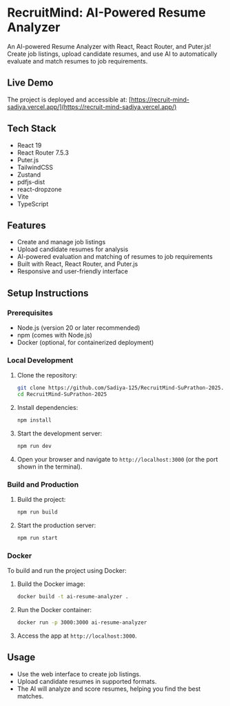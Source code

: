 # RecruitMind: AI-Powered Resume Analyzer

An AI-powered Resume Analyzer with React, React Router, and Puter.js! Create job listings, upload candidate resumes, and use AI to automatically evaluate and match resumes to job requirements.

## Live Demo

The project is deployed and accessible at: [https://recruit-mind-sadiya.vercel.app/](https://recruit-mind-sadiya.vercel.app/)

## Tech Stack

- React 19
- React Router 7.5.3
- Puter.js
- TailwindCSS
- Zustand
- pdfjs-dist
- react-dropzone
- Vite
- TypeScript

## Features

- Create and manage job listings
- Upload candidate resumes for analysis
- AI-powered evaluation and matching of resumes to job requirements
- Built with React, React Router, and Puter.js
- Responsive and user-friendly interface

## Setup Instructions

### Prerequisites

- Node.js (version 20 or later recommended)
- npm (comes with Node.js)
- Docker (optional, for containerized deployment)

### Local Development

1. Clone the repository:

   ```bash
   git clone https://github.com/Sadiya-125/RecruitMind-SuPrathon-2025.git
   cd RecruitMind-SuPrathon-2025
   ```

2. Install dependencies:

   ```bash
   npm install
   ```

3. Start the development server:

   ```bash
   npm run dev
   ```

4. Open your browser and navigate to `http://localhost:3000` (or the port shown in the terminal).

### Build and Production

1. Build the project:

   ```bash
   npm run build
   ```

2. Start the production server:

   ```bash
   npm run start
   ```

### Docker

To build and run the project using Docker:

1. Build the Docker image:

   ```bash
   docker build -t ai-resume-analyzer .
   ```

2. Run the Docker container:

   ```bash
   docker run -p 3000:3000 ai-resume-analyzer
   ```

3. Access the app at `http://localhost:3000`.

## Usage

- Use the web interface to create job listings.
- Upload candidate resumes in supported formats.
- The AI will analyze and score resumes, helping you find the best matches.
